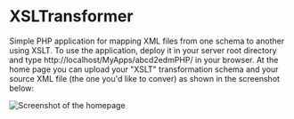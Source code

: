 # XSLTransformer
Simple PHP application for mapping XML files from one schema to another using XSLT.
To use the application, deploy it in your server root directory and type http://localhost/MyApps/abcd2edmPHP/ in your browser. At the home page you can upload your "XSLT" transformation schema and your source XML file (the one you'd like to conver) as shown in the screenshot below:

![Screenshot of the homepage](/screenshots/home.jpg)
